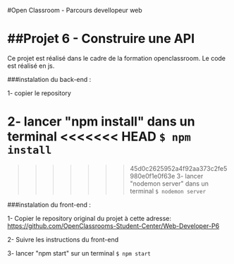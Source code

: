 #Open Classroom - Parcours devellopeur web

##Projet 6 - Construire une API
=============

Ce projet est réalisé dans le cadre de la formation openclassroom.
Le code est réalisé en js.

###instalation du back-end :

1- copier le repository

2- lancer "npm install" dans un terminal
<<<<<<< HEAD
`$ npm install`
=======

>>>>>>> 45d0c2625952a4f92aa373c2fe5980e0f1e0f63e
3- lancer "nodemon server" dans un terminal
`$ nodemon server`

###instalation du front-end :

1- Copier le repository original du projet à cette adresse: https://github.com/OpenClassrooms-Student-Center/Web-Developer-P6

2- Suivre les instructions du front-end

3- lancer "npm start" sur un terminal
`$ npm start`

